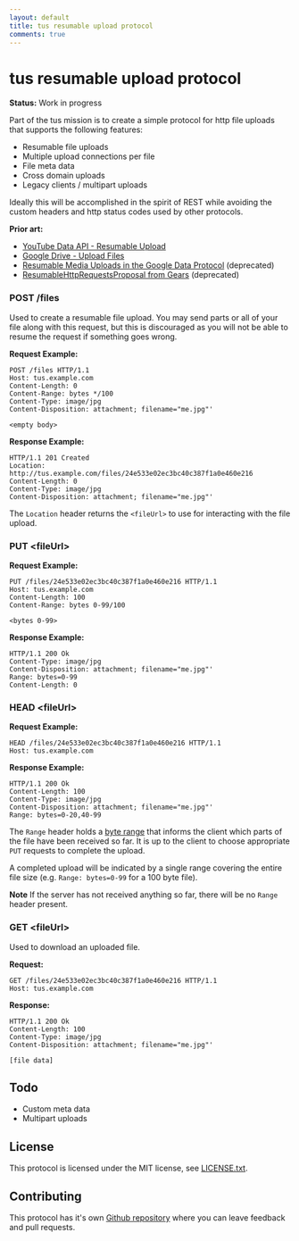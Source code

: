 ```yaml
---
layout: default
title: tus resumable upload protocol
comments: true
---
```


# tus resumable upload protocol

**Status:** Work in progress

Part of the tus mission is to create a simple protocol for http file uploads
that supports the following features:

* Resumable file uploads
* Multiple upload connections per file
* File meta data
* Cross domain uploads
* Legacy clients / multipart uploads

Ideally this will be accomplished in the spirit of REST while avoiding the
custom headers and http status codes used by other protocols.

**Prior art:**

* [YouTube Data API - Resumable Upload](https://developers.google.com/youtube/v3/guides/using_resumable_upload_protocol)
* [Google Drive - Upload Files](https://developers.google.com/drive/manage-uploads)
* [Resumable Media Uploads in the Google Data Protocol](https://developers.google.com/gdata/docs/resumable_upload) (deprecated)
* [ResumableHttpRequestsProposal from Gears](http://code.google.com/p/gears/wiki/ResumableHttpRequestsProposal) (deprecated)

### POST /files

Used to create a resumable file upload. You may send parts or all of your file
along with this request, but this is discouraged as you will not be able to
resume the request if something goes wrong.

**Request Example:**

```
POST /files HTTP/1.1
Host: tus.example.com
Content-Length: 0
Content-Range: bytes */100
Content-Type: image/jpg
Content-Disposition: attachment; filename="me.jpg"'
```
```
<empty body>
```

**Response Example:**

```
HTTP/1.1 201 Created
Location: http://tus.example.com/files/24e533e02ec3bc40c387f1a0e460e216
Content-Length: 0
Content-Type: image/jpg
Content-Disposition: attachment; filename="me.jpg"'
```

The `Location` header returns the `<fileUrl>` to use for interacting with the
file upload.

### PUT &lt;fileUrl&gt;

**Request Example:**

```
PUT /files/24e533e02ec3bc40c387f1a0e460e216 HTTP/1.1
Host: tus.example.com
Content-Length: 100
Content-Range: bytes 0-99/100
```
```
<bytes 0-99>
```

**Response Example:**

```
HTTP/1.1 200 Ok
Content-Type: image/jpg
Content-Disposition: attachment; filename="me.jpg"'
Range: bytes=0-99
Content-Length: 0
```

### HEAD &lt;fileUrl&gt;

**Request Example:**

```
HEAD /files/24e533e02ec3bc40c387f1a0e460e216 HTTP/1.1
Host: tus.example.com
```

**Response Example:**

```
HTTP/1.1 200 Ok
Content-Length: 100
Content-Type: image/jpg
Content-Disposition: attachment; filename="me.jpg"'
Range: bytes=0-20,40-99
```

The `Range` header holds a [byte
range](http://www.w3.org/Protocols/rfc2616/rfc2616-sec14.html#sec14.35.1) that
informs the client which parts of the file have been received so far. It is
up to the client to choose appropriate `PUT` requests to complete the upload.

A completed upload will be indicated by a single range covering the entire file
size (e.g. `Range: bytes=0-99` for a 100 byte file).

**Note** If the server has not received anything so far, there will be no `Range`
header present.

### GET &lt;fileUrl&gt;

Used to download an uploaded file.

**Request:**

```
GET /files/24e533e02ec3bc40c387f1a0e460e216 HTTP/1.1
Host: tus.example.com
```

**Response:**

```
HTTP/1.1 200 Ok
Content-Length: 100
Content-Type: image/jpg
Content-Disposition: attachment; filename="me.jpg"'
```
```
[file data]
```

## Todo

* Custom meta data
* Multipart uploads

## License

This protocol is licensed under the MIT license, see
[LICENSE.txt](https://github.com/tus/tus-resumable-upload-protocol/blob/master/LICENSE.txt).

## Contributing

This protocol has it's own [Github repository](https://github.com/tus/tus-resumable-upload-protocol)
where you can leave feedback and pull requests.
